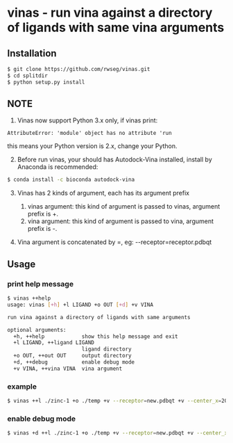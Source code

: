 # vinas - run vina against a directory of ligands with same vina arguments

## Installation

```bash
$ git clone https://github.com/rwseg/vinas.git
$ cd splitdir
$ python setup.py install
```

## NOTE

1. Vinas now support Python 3.x only, if vinas print:

```
AttributeError: 'module' object has no attribute 'run
```

this means your Python version is 2.x, change your Python.

2. Before run vinas, your should has Autodock-Vina installed,
install by Anaconda is recommended:

```bash
$ conda install -c bioconda autodock-vina
```

3. Vinas has 2 kinds of argument, each has its argument prefix

    1. vinas argument: this kind of argument is passed to vinas, argument prefix is +.
    2. vina argument: this kind of argument is passed to vina, argument prefix is -.
    
4. Vina argument is concatenated by =, eg: --receptor=receptor.pdbqt

## Usage

### print help message

```bash
$ vinas ++help
usage: vinas [+h] +l LIGAND +o OUT [+d] +v VINA

run vina against a directory of ligands with same arguments

optional arguments:
  +h, ++help            show this help message and exit
  +l LIGAND, ++ligand LIGAND
                        ligand directory
  +o OUT, ++out OUT     output directory
  +d, ++debug           enable debug mode
  +v VINA, ++vina VINA  vina argument
```

### example

```bash
$ vinas ++l ./zinc-1 +o ./temp +v --receptor=new.pdbqt +v --center_x=20.568 +v --center_y=35.285 +v --center_z=13.029 +v --size_x=28 +v --size_y=28 +v --size_z=40 +v --num_modes=9 +v --energy_range=1
```

### enable debug mode

```bash
$ vinas +d ++l ./zinc-1 +o ./temp +v --receptor=new.pdbqt +v --center_x=20.568 +v --center_y=35.285 +v --center_z=13.029 +v --size_x=28 +v --size_y=28 +v --size_z=40 +v --num_modes=9 +v --energy_range=1
```

